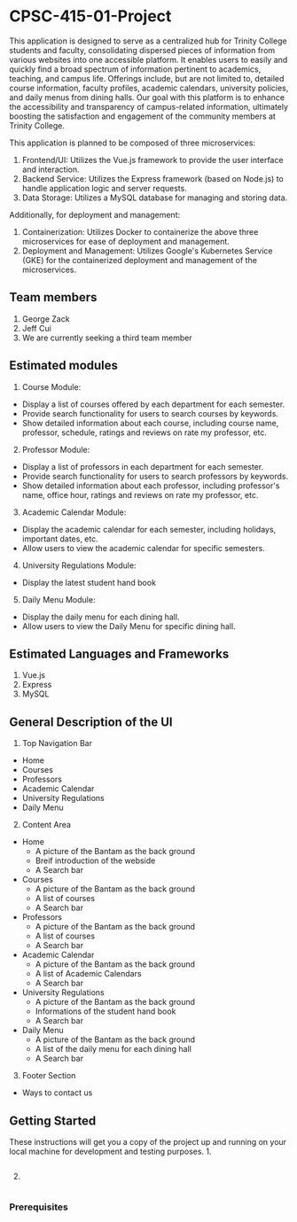 # CPSC-415-01-Project
This application is designed to serve as a centralized hub for Trinity College students and faculty, consolidating dispersed pieces of information from various websites into one accessible platform. It enables users to easily and quickly find a broad spectrum of information pertinent to academics, teaching, and campus life. Offerings include, but are not limited to, detailed course information, faculty profiles, academic calendars, university policies, and daily menus from dining halls. Our goal with this platform is to enhance the accessibility and transparency of campus-related information, ultimately boosting the satisfaction and engagement of the community members at Trinity College.

This application is planned to be composed of three microservices:
1. Frontend/UI: Utilizes the Vue.js framework to provide the user interface and interaction.
2. Backend Service: Utilizes the Express framework (based on Node.js) to handle application logic and server requests.
3. Data Storage: Utilizes a MySQL database for managing and storing data.

Additionally, for deployment and management:
1. Containerization: Utilizes Docker to containerize the above three microservices for ease of deployment and management.
2. Deployment and Management: Utilizes Google's Kubernetes Service (GKE) for the containerized deployment and management of the microservices.

## Team members
1. George Zack
2. Jeff Cui
3. We are currently seeking a third team member

## Estimated modules
1. Course Module:
- Display a list of courses offered by each department for each semester.
- Provide search functionality for users to search courses by keywords.
- Show detailed information about each course, including course name, professor, schedule, ratings and reviews on rate my professor, etc.
2. Professor Module:
- Display a list of professors in each department for each semester.
- Provide search functionality for users to search professors by keywords.
- Show detailed information about each professor, including professor's name, office hour, ratings and reviews on rate my professor, etc.
3. Academic Calendar Module:
- Display the academic calendar for each semester, including holidays, important dates, etc.
- Allow users to view the academic calendar for specific semesters.
4. University Regulations Module:
- Display the latest student hand book 
5. Daily Menu Module:
- Display the daily menu for each dining hall.
- Allow users to view the Daily Menu for specific dining hall.

## Estimated Languages and Frameworks
1. Vue.js
2. Express
3. MySQL

## General Description of the UI
1. Top Navigation Bar
- Home
- Courses
- Professors
- Academic Calendar
- University Regulations
- Daily Menu
2. Content Area
- Home
  - A picture of the Bantam as the back ground
  - Breif introduction of the webside 
  - A Search bar
- Courses
  - A picture of the Bantam as the back ground
  - A list of courses
  - A Search bar
- Professors
  - A picture of the Bantam as the back ground
  - A list of courses
  - A Search bar
- Academic Calendar
  - A picture of the Bantam as the back ground
  - A list of Academic Calendars
  - A Search bar
- University Regulations
  - A picture of the Bantam as the back ground
  - Informations of the student hand book
  - A Search bar
- Daily Menu
  - A picture of the Bantam as the back ground
  - A list of the daily menu for each dining hall
  - A Search bar
3. Footer Section
- Ways to contact us

## Getting Started
These instructions will get you a copy of the project up and running on your local machine for development and testing purposes.
1. 
```

```
2. 
```

```


### Prerequisites



